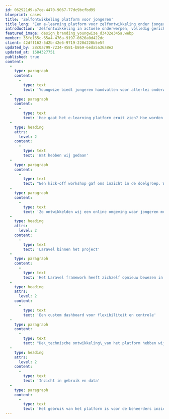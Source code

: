 ```yaml
---
id: 062921d9-a7ce-4470-9067-77dc9bcfbd99
blueprint: cases
title: 'Zelfontwikkeling platform voor jongeren'
title_long: 'Een e-learning platform voor zelfontwikkeling onder jongeren'
introduction: 'Zelfontwikkeling in actuele onderwerpen, volledig gericht op jongeren. Dat is waar Youngwize voor staat. Een nieuw e-learning platform biedt dé plek waar jongeren in heel Nederland de leukste en meest leerzame modules kunnen volgen. Het ontwerp en de technische ontwikkeling van het platform mochten wij verzorgen.'
featured_image: design_branding_youngwize_d3432e345a.webp
member: 35fe165c-65a4-476a-9197-0626a0d422dc
client: 42dff162-5d2b-42e6-9719-220d220b5e5f
updated_by: 28c0a799-7234-4581-b869-6eda5a36a8e2
updated_at: 1684327751
published: true
content:
  -
    type: paragraph
    content:
      -
        type: text
        text: 'Youngwize biedt jongeren handvatten voor allerlei onderwerpen zoals verslavingen, geldzaken, liefde & seks, inclusiviteit en duurzaamheid. Doormiddel van leerzame video''s en met jonge-, professionele presentatoren worden de onderwerpen op een toegankelijke en pakkende manier uitgelegd.'
  -
    type: paragraph
    content:
      -
        type: text
        text: 'Hoe gaat het e-learning platform eruit zien? Hoe worden jongeren op de juiste manier aangesproken? Vanaf het begin zijn wij hierbij betrokken en ontwikkelden wij gezamenlijk een gloednieuw online platform.'
  -
    type: heading
    attrs:
      level: 2
    content:
      -
        type: text
        text: 'Wat hebben wij gedaan'
  -
    type: paragraph
    content:
      -
        type: text
        text: "Een kick-off workshop gaf ons inzicht in de doelgroep. Wat houdt hen bezig? Wat maakt Youngwize voor hen relevant? Een jonge doelgroep, dat vraagt om een ontwerp dat tot de verbeelding spreekt. Die hen geïnteresseerd houdt in de modules. Met die wetenschap zijn wij aan de slag gegaan met een gebruiksvriendelijke user experience- en interface. Van wireframing tot de oplevering van een\_klikbaar prototype; zo kwamen wij stap voor stap tot het uiteindelijke\_design\_van het platform."
  -
    type: paragraph
    content:
      -
        type: text
        text: 'Zo ontwikkelden wij een online omgeving waar jongeren modules kunnen volgen, hun kennis kunnen testen en opdrachten kunnen maken.'
  -
    type: heading
    attrs:
      level: 2
    content:
      -
        type: text
        text: 'Laravel binnen het project'
  -
    type: paragraph
    content:
      -
        type: text
        text: 'Het Laravel framework heeft zichzelf opnieuw bewezen in het project. Inertia zorgt voor een soepele koppeling tussen Laravel en de front-end, welke in Vue.js is gebouwd. Dat kwam goed van pas bij bijvoorbeeld de integratie met Vimeo, waar de video’s uit de modules worden ondergebracht. Een stabiel en betrouwbaar authenticatie systeem (registreren, inloggen, etc.) stond hoog in het vaandel, en ook daarin heeft Laravel voor een solide basis gezorgd.'
  -
    type: heading
    attrs:
      level: 2
    content:
      -
        type: text
        text: 'Een custom dashboard voor flexibiliteit en controle'
  -
    type: paragraph
    content:
      -
        type: text
        text: "De\_technische ontwikkeling\_van het platform hebben wij volledig op maat gedaan. Een custom admin paneel zorgt ervoor dat de beheerders de volledige vrijheid hebben. Zo kunnen zij zelf onder andere nieuwe modules aanmaken, opdrachten toevoegen en scholen uitnodigen. Vanuit de scholen kunnen gebruikers zelf klassen aanmaken en leerlingen toegang geven tot het platform. De scholen krijgen periodiek inzicht in relevante data over het gebruik van het platform."
  -
    type: heading
    attrs:
      level: 2
    content:
      -
        type: text
        text: 'Inzicht in gebruik en data'
  -
    type: paragraph
    content:
      -
        type: text
        text: 'Het gebruik van het platform is voor de beheerders inzichtelijk gemaakt. Welke modules zijn het best bekeken? Welke onderwerpen vinden studenten het moeilijkst? Middels een export functie zijn geanonimiseerde rapporten uit te draaien met relevante data.'
---
```

